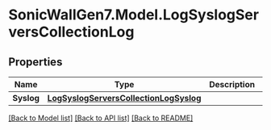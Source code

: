 # SonicWallGen7.Model.LogSyslogServersCollectionLog

## Properties

Name | Type | Description | Notes
------------ | ------------- | ------------- | -------------
**Syslog** | [**LogSyslogServersCollectionLogSyslog**](LogSyslogServersCollectionLogSyslog.md) |  | [optional] 

[[Back to Model list]](../README.md#documentation-for-models) [[Back to API list]](../README.md#documentation-for-api-endpoints) [[Back to README]](../README.md)

